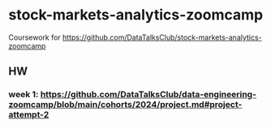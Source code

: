 # stock-markets-analytics-zoomcamp
Coursework for https://github.com/DataTalksClub/stock-markets-analytics-zoomcamp


## HW
### week 1: https://github.com/DataTalksClub/data-engineering-zoomcamp/blob/main/cohorts/2024/project.md#project-attempt-2
